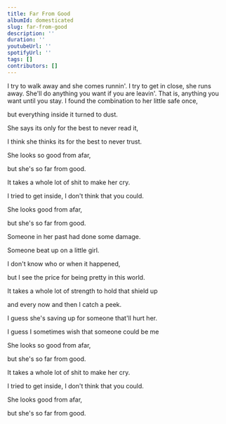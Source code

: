 ```yaml
---
title: Far From Good
albumId: domesticated
slug: far-from-good
description: ''
duration: ''
youtubeUrl: ''
spotifyUrl: ''
tags: []
contributors: []
---
```


I try to walk away and she comes runnin'.
I try to get in close, she runs away.
She'll do anything you want if you are leavin'.
That is, anything you want until you stay.
I found the combination to her little safe once,

but everything inside it turned to dust.

She says its only for the best to never read it,

I think she thinks its for the best to never trust.



She looks so good from afar,

but she's so far from good.

It takes a whole lot of shit to make her cry.

I tried to get inside, I don't think that you could.

She looks good from afar,

but she's so far from good.



Someone in her past had done some damage.

Someone beat up on a little girl.

I don't know who or when it happened,

but I see the price for being pretty in this world.

It takes a whole lot of strength to hold that shield up

and every now and then I catch a peek.

I guess she's saving up for someone that'll hurt her.

I guess I sometimes wish that someone could be me



She looks so good from afar,

but she's so far from good.

It takes a whole lot of shit to make her cry.

I tried to get inside, I don't think that you could.

She looks good from afar,

but she's so far from good.
